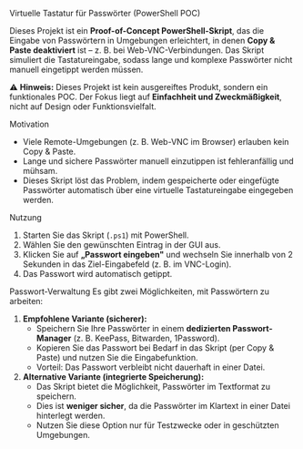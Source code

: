 Virtuelle Tastatur für Passwörter (PowerShell POC)


Dieses Projekt ist ein **Proof-of-Concept PowerShell-Skript**, das die Eingabe von Passwörtern in Umgebungen erleichtert, in denen **Copy & Paste deaktiviert** ist – z. B. bei Web-VNC-Verbindungen. Das Skript simuliert die Tastatureingabe, sodass lange und komplexe Passwörter nicht manuell eingetippt werden müssen.

⚠️ **Hinweis:** Dieses Projekt ist kein ausgereiftes Produkt, sondern ein funktionales POC. Der Fokus liegt auf **Einfachheit und Zweckmäßigkeit**, nicht auf Design oder Funktionsvielfalt.

Motivation
* Viele Remote-Umgebungen (z. B. Web-VNC im Browser) erlauben kein Copy & Paste.
* Lange und sichere Passwörter manuell einzutippen ist fehleranfällig und mühsam.
* Dieses Skript löst das Problem, indem gespeicherte oder eingefügte Passwörter automatisch über eine virtuelle Tastatureingabe eingegeben werden.


Nutzung
1. Starten Sie das Skript (`.ps1`) mit PowerShell.
2. Wählen Sie den gewünschten Eintrag in der GUI aus.
3. Klicken Sie auf **„Passwort eingeben"** und wechseln Sie innerhalb von 2 Sekunden in das Ziel-Eingabefeld (z. B. im VNC-Login).
4. Das Passwort wird automatisch getippt.
   
Passwort-Verwaltung
Es gibt zwei Möglichkeiten, mit Passwörtern zu arbeiten:
1. **Empfohlene Variante (sicherer):**
   * Speichern Sie Ihre Passwörter in einem **dedizierten Passwort-Manager** (z. B. KeePass, Bitwarden, 1Password).
   * Kopieren Sie das Passwort bei Bedarf in das Skript (per Copy & Paste) und nutzen Sie die Eingabefunktion.
   * Vorteil: Das Passwort verbleibt nicht dauerhaft in einer Datei.
2. **Alternative Variante (integrierte Speicherung):**
   * Das Skript bietet die Möglichkeit, Passwörter im Textformat zu speichern.
   * Dies ist **weniger sicher**, da die Passwörter im Klartext in einer Datei hinterlegt werden.
   * Nutzen Sie diese Option nur für Testzwecke oder in geschützten Umgebungen.
